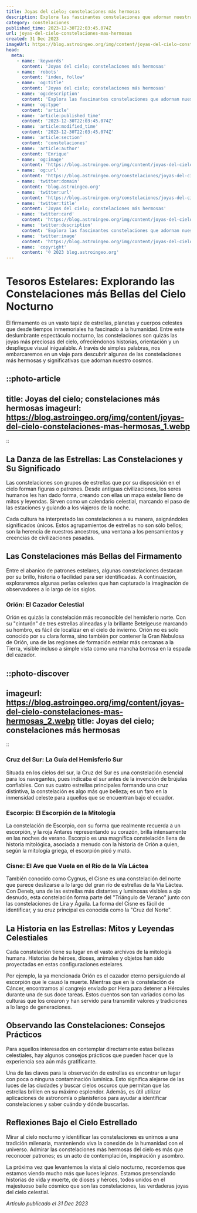 ```yaml
---
title: Joyas del cielo; constelaciones más hermosas
description: Explora las fascinantes constelaciones que adornan nuestras noches. Descubre las historias y maravillas detrás de las más deslumbrantes joyas celestiales.
category: constelaciones
published_time: 2023-12-30T22:03:45.074Z
url: joyas-del-cielo-constelaciones-mas-hermosas
created: 31 Dec 2023
imageUrl: https://blog.astroingeo.org/img/content/joyas-del-cielo-constelaciones-mas-hermosas_1.webp
head:
  meta:
    - name: 'keywords'
      content: 'Joyas del cielo; constelaciones más hermosas'
    - name: 'robots'
      content: 'index, follow'
    - name: 'og:title'
      content: 'Joyas del cielo; constelaciones más hermosas'
    - name: 'og:description'
      content: 'Explora las fascinantes constelaciones que adornan nuestras noches. Descubre las historias y maravillas detrás de las más deslumbrantes joyas celestiales.'
    - name: 'og:type'
      content: 'article'
    - name: 'article:published_time'
      content: '2023-12-30T22:03:45.074Z'
    - name: 'article:modified_time'
      content: '2023-12-30T22:03:45.074Z'
    - name: 'article:section'
      content: 'constelaciones'
    - name: 'article:author'
      content: 'Enrique'
    - name: 'og:image'
      content: 'https://blog.astroingeo.org/img/content/joyas-del-cielo-constelaciones-mas-hermosas_1.webp'
    - name: 'og:url'
      content: 'https://blog.astroingeo.org/constelaciones/joyas-del-cielo-constelaciones-mas-hermosas'
    - name: 'twitter:domain'
      content: 'blog.astroingeo.org'
    - name: 'twitter:url'
      content: 'https://blog.astroingeo.org/constelaciones/joyas-del-cielo-constelaciones-mas-hermosas'
    - name: 'twitter:title'
      content: 'Joyas del cielo; constelaciones más hermosas'
    - name: 'twitter:card'
      content: 'https://blog.astroingeo.org/img/content/joyas-del-cielo-constelaciones-mas-hermosas_1.webp'
    - name: 'twitter:description'
      content: 'Explora las fascinantes constelaciones que adornan nuestras noches. Descubre las historias y maravillas detrás de las más deslumbrantes joyas celestiales.'
    - name: 'twitter:image'
      content: 'https://blog.astroingeo.org/img/content/joyas-del-cielo-constelaciones-mas-hermosas_1.webp'
    - name: 'copyright'
      content: '© 2023 blog.astroingeo.org'
---
```

# Tesoros Estelares: Explorando las Constelaciones más Bellas del Cielo Nocturno

El firmamento es un vasto tapiz de estrellas, planetas y cuerpos celestes que desde tiempos inmemoriales ha fascinado a la humanidad. Entre este deslumbrante espectáculo nocturno, las constelaciones son quizás las joyas más preciosas del cielo, ofreciéndonos historias, orientación y un despliegue visual inigualable. A través de simples palabras, nos embarcaremos en un viaje para descubrir algunas de las constelaciones más hermosas y significativas que adornan nuestro cosmos.

::photo-article
---
title: Joyas del cielo; constelaciones más hermosas
imageurl: https://blog.astroingeo.org/img/content/joyas-del-cielo-constelaciones-mas-hermosas_1.webp
---
::

## La Danza de las Estrellas: Las Constelaciones y Su Significado

Las constelaciones son grupos de estrellas que por su disposición en el cielo forman figuras o patrones. Desde antiguas civilizaciones, los seres humanos les han dado forma, creando con ellas un mapa estelar lleno de mitos y leyendas. Sirven como un calendario celestial, marcando el paso de las estaciones y guiando a los viajeros de la noche.

Cada cultura ha interpretado las constelaciones a su manera, asignándoles significados únicos. Estos agrupamientos de estrellas no son sólo bellos; son la herencia de nuestros ancestros, una ventana a los pensamientos y creencias de civilizaciones pasadas.

## Las Constelaciones más Bellas del Firmamento

Entre el abanico de patrones estelares, algunas constelaciones destacan por su brillo, historia o facilidad para ser identificadas. A continuación, exploraremos algunas perlas celestes que han capturado la imaginación de observadores a lo largo de los siglos.

### Orión: El Cazador Celestial

Orión es quizás la constelación más reconocible del hemisferio norte. Con su "cinturón" de tres estrellas alineadas y la brillante Betelgeuse marcando su hombro, es fácil de localizar en el cielo de invierno. Orión no es solo conocido por su clara forma, sino también por contener la Gran Nebulosa de Orión, una de las regiones de formación estelar más cercanas a la Tierra, visible incluso a simple vista como una mancha borrosa en la espada del cazador.


::photo-discover
---
imageurl: https://blog.astroingeo.org/img/content/joyas-del-cielo-constelaciones-mas-hermosas_2.webp
title: Joyas del cielo; constelaciones más hermosas
---
::

### Cruz del Sur: La Guía del Hemisferio Sur

Situada en los cielos del sur, la Cruz del Sur es una constelación esencial para los navegantes, pues indicaba el sur antes de la invención de brújulas confiables. Con sus cuatro estrellas principales formando una cruz distintiva, la constelación es algo más que belleza; es un faro en la inmensidad celeste para aquellos que se encuentran bajo el ecuador.

### Escorpio: El Escorpión de la Mitología

La constelación de Escorpio, con su forma que realmente recuerda a un escorpión, y la roja Antares representando su corazón, brilla intensamente en las noches de verano. Escorpio es una magnífica constelación llena de historia mitológica, asociada a menudo con la historia de Orión a quien, según la mitología griega, el escorpión picó y mató.

### Cisne: El Ave que Vuela en el Río de la Vía Láctea

También conocido como Cygnus, el Cisne es una constelación del norte que parece deslizarse a lo largo del gran río de estrellas de la Vía Láctea. Con Deneb, una de las estrellas más distantes y luminosas visibles a ojo desnudo, esta constelación forma parte del "Triángulo de Verano" junto con las constelaciones de Lira y Águila. La forma del Cisne es fácil de identificar, y su cruz principal es conocida como la "Cruz del Norte".

## La Historia en las Estrellas: Mitos y Leyendas Celestiales

Cada constelación tiene su lugar en el vasto archivos de la mitología humana. Historias de héroes, dioses, animales y objetos han sido proyectadas en estas configuraciones estelares.

Por ejemplo, la ya mencionada Orión es el cazador eterno persiguiendo al escorpión que le causó la muerte. Mientras que en la constelación de Cáncer, encontramos al cangrejo enviado por Hera para detener a Hércules durante una de sus doce tareas. Estos cuentos son tan variados como las culturas que los crearon y han servido para transmitir valores y tradiciones a lo largo de generaciones.

## Observando las Constelaciones: Consejos Prácticos

Para aquellos interesados en contemplar directamente estas bellezas celestiales, hay algunos consejos prácticos que pueden hacer que la experiencia sea aún más gratificante.

Una de las claves para la observación de estrellas es encontrar un lugar con poca o ninguna contaminación lumínica. Esto significa alejarse de las luces de las ciudades y buscar cielos oscuros que permitan que las estrellas brillen en su máximo esplendor. Además, es útil utilizar aplicaciones de astronomía o planisferios para ayudar a identificar constelaciones y saber cuándo y dónde buscarlas.

## Reflexiones Bajo el Cielo Estrellado

Mirar al cielo nocturno y identificar las constelaciones es unirnos a una tradición milenaria, manteniendo viva la conexión de la humanidad con el universo. Admirar las constelaciones más hermosas del cielo es más que reconocer patrones; es un acto de contemplación, inspiración y asombro.

La próxima vez que levantemos la vista al cielo nocturno, recordemos que estamos viendo mucho más que luces lejanas. Estamos presenciando historias de vida y muerte, de dioses y héroes, todos unidos en el majestuoso baile cósmico que son las constelaciones, las verdaderas joyas del cielo celestial.

_Artículo publicado el 31 Dec 2023_